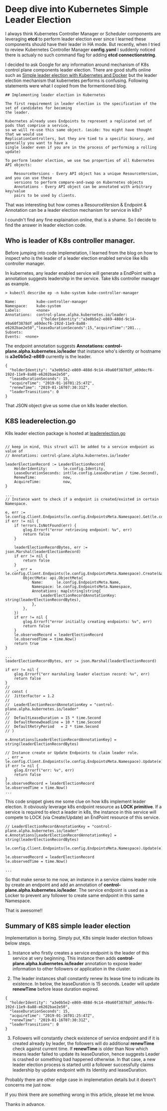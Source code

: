 # Deep dive into Kubernetes Simple Leader Election

I always think Kubernetes Controller Manager or Scheduler components are leveraging **etcd** to perform leader election ever since I learned these components should have their leader in HA mode. But recently, when I tried to review Kubernetes Controller Manager
**config.yaml**  I suddenly noticed there is actualy no such command flag for adding **etcd connectionstring**. 

I decided to ask Google for any information around mechanism of K8s control plane components leader election. There are good
stuffs online such as [Simple leader election with Kubernetes and Docker](https://kubernetes.io/blog/2016/01/simple-leader-election-with-kubernetes/)
but the leader election mechanism that kubernetes performs is confusing. Following statements were what I copied from the 
formentioned blog. 

```
## Implementing leader election in Kubernetes

The first requirement in leader election is the specification of the set of candidates for becoming 
the leader. 

Kubernetes already uses Endpoints to represent a replicated set of pods that comprise a service, 
so we will re-use this same object. (aside: You might have thought that we would use 
ReplicationControllers, but they are tied to a specific binary, and generally you want to have a 
single leader even if you are in the process of performing a rolling update)

To perform leader election, we use two properties of all Kubernetes API objects:

    ResourceVersions - Every API object has a unique ResourceVersion, and you can use these 
    versions to perform compare-and-swap on Kubernetes objects
    Annotations - Every API object can be annotated with arbitrary key/value 
    pairs to be used by clients.

```

That was interesting but how comes a ResourceVersion & Endpoint & Annotation can be a leader election mechanism for service in k8s?

I coundn't find any fine explaination online, that is a shame. So I decide to find the answer in leader election code. 

## Who is leader of K8s controller manager. 

Before jumping into code implemetation, I learned from the blog on how to inspect who is the leader of a leader election enabled service like k8s controller manager.

In kubernetes, any leader enabled service will generate a EndPoint with a annotation suggests leadership in the service. Take k8s controller manager as example. 

```
> kubectl describe ep -n kube-system kube-controller-manager

Name:         kube-controller-manager
Namespace:    kube-system
Labels:       <none>
Annotations:  control-plane.alpha.kubernetes.io/leader:
                {"holderIdentity":"a3e0b5e2-e869-488d-9c14-49a60f3878df_a69decf6-192d-11e9-8a88-e6202bae2e50","leaseDurationSeconds":15,"acquireTime":"201...
Subsets:
Events:  <none>
```
The endpoint annotation suggests **Annotations: control-plane.alpha.kubernetes.io/leader** that instance who's identity or hostname is **a3e0b5e2-e869** currently is the leader. 

```
{
  "holderIdentity": "a3e0b5e2-e869-488d-9c14-49a60f3878df_a69decf6-192d-11e9-8a88-e6202bae2e50",
  "leaseDurationSeconds": 15,
  "acquireTime": "2019-01-16T01:25:47Z",
  "renewTime": "2019-01-16T07:30:31Z",
  "leaderTransitions": 0
}
```

That JSON object give us some clue on k8s leader election. 

## K8S leaderelection.go

K8s leader election package is hosted at [leaderelection.go](https://raw.githubusercontent.com/kubernetes/contrib/master/election/vendor/k8s.io/kubernetes/pkg/client/leaderelection/leaderelection.go)

```

// keep in mind, this struct will be added to a service endpoint as value of  
// Annotations: control-plane.alpha.kubernetes.io/leader 

leaderElectionRecord := LeaderElectionRecord{
    HolderIdentity:       le.config.Identity,
    LeaseDurationSeconds: int(le.config.LeaseDuration / time.Second),
    RenewTime:            now,
    AcquireTime:          now,
}

....
// Instance want to check if a endpoint is created/existed in certain Namespace.

e, err := le.config.Client.Endpoints(le.config.EndpointsMeta.Namespace).Get(le.config.EndpointsMeta.Name)
if err != nil {
    if !errors.IsNotFound(err) {
        glog.Errorf("error retrieving endpoint: %v", err)
        return false
    }

    leaderElectionRecordBytes, err := json.Marshal(leaderElectionRecord)
    if err != nil {
        return false
    }
    _, err = le.config.Client.Endpoints(le.config.EndpointsMeta.Namespace).Create(&api.Endpoints{
        ObjectMeta: api.ObjectMeta{
            Name:      le.config.EndpointsMeta.Name,
            Namespace: le.config.EndpointsMeta.Namespace,
            Annotations: map[string]string{
                LeaderElectionRecordAnnotationKey: string(leaderElectionRecordBytes),
            },
        },
    })
    if err != nil {
        glog.Errorf("error initially creating endpoints: %v", err)
        return false
    }
    le.observedRecord = leaderElectionRecord
    le.observedTime = time.Now()
    return true
}

...
leaderElectionRecordBytes, err := json.Marshal(leaderElectionRecord)

if err != nil {
    glog.Errorf("err marshaling leader election record: %v", err)
    return false
}
//
// const (
//	JitterFactor = 1.2
//
//	LeaderElectionRecordAnnotationKey = "control-plane.alpha.kubernetes.io/leader"
//
//	DefaultLeaseDuration = 15 * time.Second
//	DefaultRenewDeadline = 10 * time.Second
//	DefaultRetryPeriod   = 2 * time.Second
// )

e.Annotations[LeaderElectionRecordAnnotationKey] = string(leaderElectionRecordBytes)

// Instance create or Update Endpoints to claim leader role.
_, err = le.config.Client.Endpoints(le.config.EndpointsMeta.Namespace).Update(e)
if err != nil {
    glog.Errorf("err: %v", err)
    return false
}
le.observedRecord = leaderElectionRecord
le.observedTime = time.Now()
...
```

This code snippet gives me some clue on how k8s implement leader election. It obviously leverage k8s endpoint resource as **LOCK primitive**.  If a service is required to elect a leader in k8s, the instance in this service will compete to LOCK (via Create/Update) an EndPoint resource of this service. 

```
// LeaderElectionRecordAnnotationKey = "control-plane.alpha.kubernetes.io/leader"
e.Annotations[LeaderElectionRecordAnnotationKey] = string(leaderElectionRecordBytes)

le.config.Client.Endpoints(le.config.EndpointsMeta.Namespace).Update(e)

le.observedRecord = leaderElectionRecord
le.observedTime = time.Now()

...
```

So that make sense to me now, an instance in a service claims leader role by create an endpoint and add an annotation of **control-plane.alpha.kubernetes.io/leader**. The service endpoint is used as a Locker to prevent any follower to create same endpoint in this same Namespace. 

That is awesome!!

## Summary of K8S simple leader election

Implementation is boring. Simply put, K8s simple leader election follows below steps. 

1. Instance who firstly creates a service endpoint is the leader of this service at very beginning. This instance then adds **control-plane.alpha.kubernetes.io/leader** annotation to expose leader information to other followers or application in the cluster. 

2. The leader instances shall constantly renew its lease time to indicate its existence. In below, the leaseDuration is 15 seconds. Leader will update **renewTime** before lease duration expired.

```
{
  "holderIdentity": "a3e0b5e2-e869-488d-9c14-49a60f3878df_a69decf6-192d-11e9-8a88-e6202bae2e50",
  "leaseDurationSeconds": 15,
  "acquireTime": "2019-01-16T01:25:47Z",
  "renewTime": "2019-01-16T07:30:31Z",
  "leaderTransitions": 0
}
```

3. Followers will constantly check existence of service endpoint and if it is created already by leader, the followers will do 
additional **renewTime** check against current time. If **renewTime** is older than Now which means leader failed to update its leaseDuration, hence suggests Leader is crashed or something bad happened otherwise. In that case, a new leader election process is started until a follower successfully claims leadership by update endpoint with its Identity and leaseDuration. 


Probably there are other edge case in implemetation details but it doesn't concerns me just now.

If you think there are something wrong in this article, please let me know. 

Thanks in advance. 

